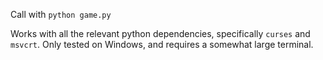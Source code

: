 Call with `python game.py`

Works with all the relevant python dependencies, specifically `curses` and `msvcrt`. Only tested on Windows, and requires a somewhat large terminal.